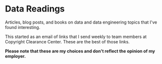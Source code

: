 # Data Readings
Articles, blog posts, and books on data and data engineering topics that I've found interesting.

This started as an email of links that I send weekly to team members at Copyright Clearance Center. These are the best of those links.

**Please note that these are my choices and don't reflect the opinion of my employer.**
